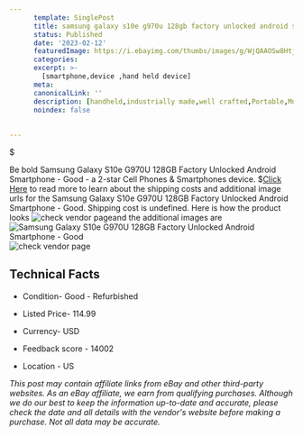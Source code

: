 ```yaml
---
      template: SinglePost
      title: samsung galaxy s10e g970u 128gb factory unlocked android smartphone good
      status: Published
      date: '2023-02-12'
      featuredImage: https://i.ebayimg.com/thumbs/images/g/WjQAAOSw8HtjEN6x/s-l225.jpg
      categories: 
      excerpt: >-
        [smartphone,device ,hand held device]
      meta:
      canonicalLink: ''
      description: [handheld,industrially made,well crafted,Portable,Mobile,Compact,Convenient,Lightweight,Maneuverable,Man-portable,Miniature,Carriable,Hand-held,Light,Holdable,Transportable,Mobile device,Pocket-sized,On-the-go,Wireless,Cordless,Compact size,Convenient size, smartphone,device ,hand held device]
      noindex: false
      
        
---
```

$

Be bold Samsung Galaxy S10e G970U 128GB Factory Unlocked Android Smartphone -  Good - a 2-star Cell Phones & Smartphones device.
$[Click Here](https://www.ebay.com/itm/195322468471?hash=item2d7a205877%3Ag%3AWjQAAOSw8HtjEN6x&mkevt=1&mkcid=1&mkrid=711-53200-19255-0&campid=%253CePNCampaignId%253E&customid=%253CreferenceId%253E&toolid=10049) to read more to learn about the shipping costs and additional image urls for the Samsung Galaxy S10e G970U 128GB Factory Unlocked Android Smartphone -  Good. Shipping cost is undefined. Here is how the product looks ![check vendor page](https://i.ebayimg.com/thumbs/images/g/WjQAAOSw8HtjEN6x/s-l225.jpg)and the additional images are![Samsung Galaxy S10e G970U 128GB Factory Unlocked Android Smartphone -  Good](https://i.ebayimg.com/images/g/WjQAAOSw8HtjEN6x/s-l1600.jpg)![check vendor page](https://origin-galleryplus.ebayimg.com/ws/web/195322468471_2_0_1/225x225.jpg,https://origin-galleryplus.ebayimg.com/ws/web/195322468471_3_0_1/225x225.jpg,https://origin-galleryplus.ebayimg.com/ws/web/195322468471_4_0_1/225x225.jpg,https://origin-galleryplus.ebayimg.com/ws/web/195322468471_5_0_1/225x225.jpg,https://origin-galleryplus.ebayimg.com/ws/web/195322468471_6_0_1/225x225.jpg,https://origin-galleryplus.ebayimg.com/ws/web/195322468471_7_0_1/225x225.jpg)



 ## Technical Facts 



     
      

 - Condition- Good - Refurbished 


      

 - Listed Price- 114.99 


      

 - Currency- USD 


      

 - Feedback score - 14002 


      

 - Location - US 


      
      

 *_This post may contain affiliate links from eBay and other third-party websites. As an eBay affiliate, we earn from qualifying purchases. Although we do our best to keep the information up-to-date and accurate, please check the date and all details with the vendor's website before making a purchase. Not all data may be accurate._*






